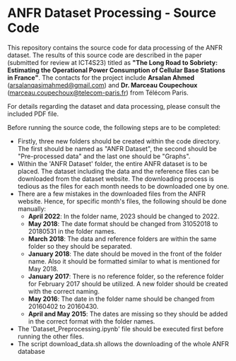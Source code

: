 # ANFR Dataset Processing - Source Code
This repository contains the source code for data processing of the ANFR dataset. The results of this source code are described in the paper (submitted for review at 
ICT4S23) titled as **"The Long Road to Sobriety: Estimating the Operational Power Consumption of Cellular Base Stations in France"**. The contacts for the project include **Arsalan Ahmed** (<arsalanqasimahmed@gmail.com>) and **Dr. Marceau Coupechoux** (<marceau.coupechoux@telecom-paris.fr>) from Télécom Paris.


For details regarding the dataset and data processing, please consult the included PDF file.


Before running the source code, the following steps are to be completed:

* Firstly, three new folders should be created within the code directory. The first should be named as "ANFR Dataset", the second should be "Pre-processed data" and the last one should be "Graphs".
* Within the 'ANFR Dataset' folder, the entire ANFR dataset is to be placed. The dataset including the data and the reference files can be downloaded from the dataset website. The downloading process is tedious as the files for each month needs to be downloaded one by one.
* There are a few mistakes in the downloaded files from the ANFR website. Hence, for specific month's files, the following should be done manually:
    * **April 2022**: In the folder name, 2023 should be changed to 2022.
    * **May 2018**: The date format should be changed from 31052018 to 20180531 in the folder names.
    * **March 2018**: The data and reference folders are within the same folder so they should be separated.
    * **January 2018**: The date should be moved in the front of the folder name. Also it should be formatted similar to what is mentioned for May 2018.
    * **January 2017**: There is no reference folder, so the reference folder for February 2017 should be utilized. A new folder should be created with the correct naming.
    * **May 2016**: The date in the folder name should be changed from 20160402 to 20160430.
    * **April and May 2015**: The dates are missing so they should be added in the correct format with the folder names.
* The 'Dataset_Preprocessing.ipynb' file should be executed first before running the other files.
* The script download_data.sh allows the downloading of the whole ANFR database 

